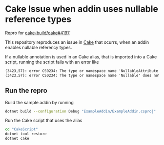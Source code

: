 # Cake Issue when addin uses nullable reference types

Repro for [cake-build/cake#4197](https://github.com/cake-build/cake/issues/4197)

This repository reproduces an issue in [Cake](https://github.com/cake-build/cake) that ocurrs, when an addin enables nullable referency types.

If a nullable annotation is used in an Cake alias, that is imported into a Cake script, running the script fails with an error like 

```txt
(3423,57): error CS0234: The type or namespace name 'NullableAttribute' does not exist in the namespace 'System.Runtime.CompilerServices' (are you missing an assembly reference?)
(3423,57): error CS0234: The type or namespace name 'Nullable' does not exist in the namespace 'System.Runtime.CompilerServices' (are you missing an assembly reference?)
```

## Run the repro

Build the sample addin by running

```sh
dotnet build --configuration Debug "ExampleAddin/ExampleAddin.csproj"
```

Run the Cake script that uses the alias


```sh
cd "CakeScript"
dotnet tool restore 
dotnet cake
```
